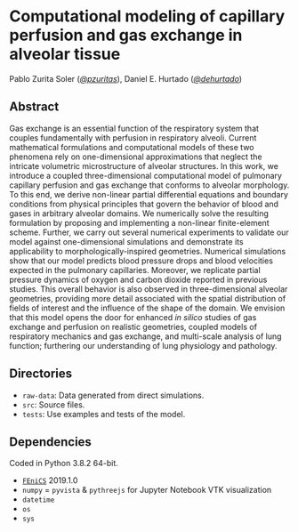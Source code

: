 # Computational modeling of capillary perfusion and gas exchange in alveolar tissue

Pablo Zurita Soler (_[@pzuritas](https://github.com/pzuritas)_), Daniel E. Hurtado (_[@dehurtado](https://github.com/dehurtado)_)

## Abstract

Gas exchange is an essential function of the respiratory system that couples fundamentally with perfusion in respiratory alveoli. Current mathematical formulations and computational models of these two phenomena rely on one-dimensional approximations that neglect the intricate volumetric microstructure of alveolar structures. In this work, we introduce a coupled three-dimensional computational model of pulmonary capillary perfusion and gas exchange that conforms to alveolar morphology. To this end, we derive non-linear partial differential equations and boundary conditions from physical principles that govern the behavior of blood and gases in arbitrary alveolar domains. We numerically solve the resulting formulation by proposing and implementing a non-linear finite-element scheme. Further, we carry out several numerical experiments to validate our model against one-dimensional simulations and demonstrate its applicability to morphologically-inspired geometries. Numerical simulations show that our model predicts blood pressure drops and blood velocities expected in the pulmonary capillaries. Moreover, we replicate partial pressure dynamics of oxygen and carbon dioxide reported in previous studies. This overall behavior is also observed in three-dimensional alveolar geometries, providing more detail associated with the spatial distribution of fields of interest and the influence of the shape of the domain. We envision that this model opens the door for enhanced _in silico_ studies of gas exchange and perfusion on realistic geometries, coupled models of respiratory mechanics and gas exchange, and multi-scale analysis of lung function; furthering our understanding of lung physiology and pathology.

## Directories

- `raw-data`: Data generated from direct simulations.
- `src`: Source files.
- `tests`: Use examples and tests of the model.

## Dependencies

Coded in Python 3.8.2 64-bit.

- [`FEniCS`](https://fenicsproject.org/) 2019.1.0
- `numpy`
= `pyvista` & `pythreejs` for Jupyter Notebook VTK visualization
- `datetime`
- `os`
- `sys`